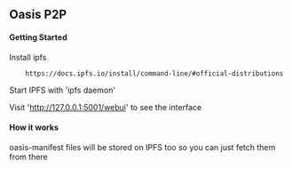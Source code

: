 ## Oasis P2P 




#### Getting Started 


Install ipfs 

        https://docs.ipfs.io/install/command-line/#official-distributions


Start IPFS with 'ipfs daemon' 

Visit 'http://127.0.0.1:5001/webui' to see the interface 




#### How it works 


oasis-manifest files will be stored on IPFS too so you can just fetch them from there 

